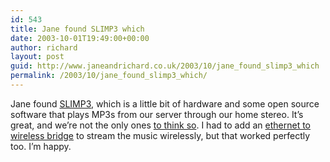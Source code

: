 ```yaml
---
id: 543
title: Jane found SLIMP3 which
date: 2003-10-01T19:49:00+00:00
author: richard
layout: post
guid: http://www.janeandrichard.co.uk/2003/10/jane_found_slimp3_which
permalink: /2003/10/jane_found_slimp3_which/
---
```

Jane found [SLIMP3](http://www.slimp3.com), which is a little bit of hardware and some open source software that plays MP3s from our server through our home stereo. It&#8217;s great, and we&#8217;re not the only ones [to think so](http://www.onlamp.com/pub/a/onlamp/2002/12/11/slimp3.html). I had to add an [ethernet to wireless bridge](http://www.amazon.co.uk/exec/obidos/ASIN/B000088UJR/richarddallaway) to stream the music wirelessly, but that worked perfectly too. I&#8217;m happy.